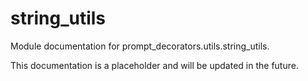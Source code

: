 # string_utils

Module documentation for prompt_decorators.utils.string_utils.

This documentation is a placeholder and will be updated in the future.
